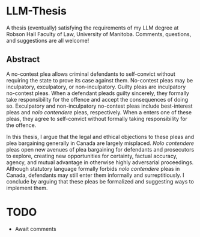 # LLM-Thesis

A thesis (eventually) satisfying the requirements of my LLM degree at Robson Hall Faculty of Law, University of Manitoba. Comments, questions, and suggestions are all welcome!

## Abstract

A no-contest plea allows criminal defendants to self-convict without requiring the state to prove its case against them. No-contest pleas may be inculpatory, exculpatory, or non-inculpatory. Guilty pleas are inculpatory no-contest pleas. When a defendant pleads guilty sincerely, they formally take responsibility for the offence and accept the consequences of doing so. Exculpatory and non-inculpatory no-contest pleas include best-interest pleas and *nolo contendere* pleas, respectively. When a  enters one of these pleas, they agree to self-convict without formally taking responsibility for the offence.
   
In this thesis, I argue that the legal and ethical objections to these pleas and plea bargaining generally in Canada are largely misplaced. *Nolo contendere* pleas open new avenues of plea bargaining for defendants and prosecutors to explore, creating new opportunities for certainty, factual accuracy, agency, and mutual advantage in otherwise highly adversarial proceedings. Although statutory language formally forbids *nolo contendere* pleas in Canada, defendants may still enter them informally and surreptitiously. I conclude by arguing that these pleas be formalized and suggesting ways to implement them.

# TODO
* Await comments
